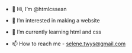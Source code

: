 - 👋 Hi, I’m @htmlcssean
- 👀 I’m interested in making a website 
- 🌱 I’m currently learning html and css
  
- 📫 How to reach me - selene.twys@gmail.com

<!---
htmlcssean/htmlcssean is a ✨ special ✨ repository because its `README.md` (this file) appears on your GitHub profile.
You can click the Preview link to take a look at your changes.
--->
